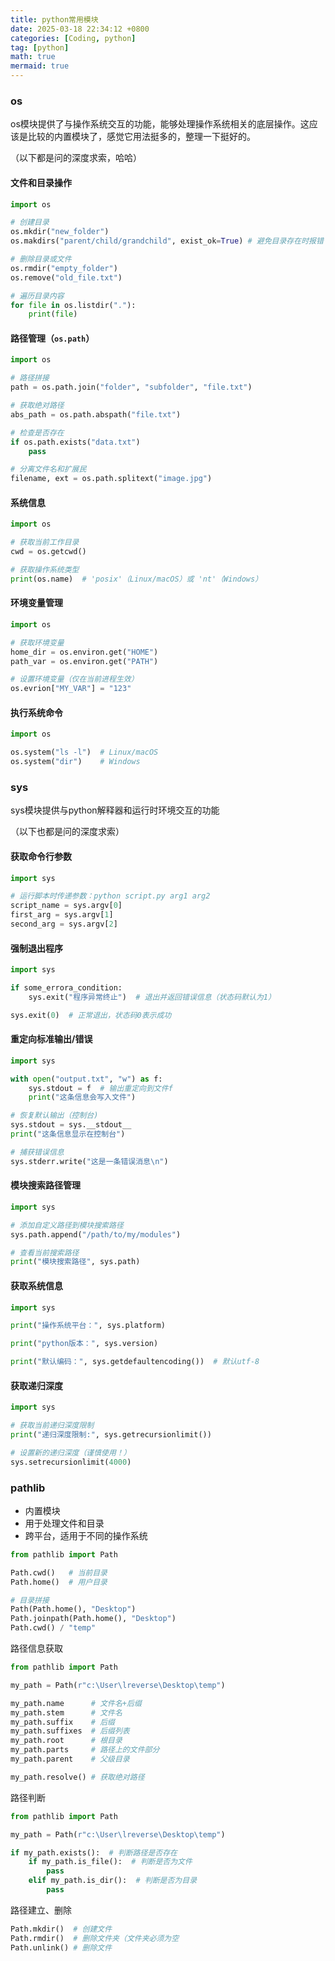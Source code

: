 ```yaml
---
title: python常用模块
date: 2025-03-18 22:34:12 +0800
categories: [Coding, python]
tag: [python]
math: true
mermaid: true
---
```


### os

os模块提供了与操作系统交互的功能，能够处理操作系统相关的底层操作。这应该是比较的内置模块了，感觉它用法挺多的，整理一下挺好的。

（以下都是问的深度求索，哈哈）

#### 文件和目录操作

```python
import os

# 创建目录
os.mkdir("new_folder")
os.makdirs("parent/child/grandchild", exist_ok=True) # 避免目录存在时报错

# 删除目录或文件
os.rmdir("empty_folder")
os.remove("old_file.txt")

# 遍历目录内容
for file in os.listdir("."):
    print(file)
```

#### 路径管理（`os.path`）

```python
import os

# 路径拼接
path = os.path.join("folder", "subfolder", "file.txt")

# 获取绝对路径
abs_path = os.path.abspath("file.txt")

# 检查是否存在
if os.path.exists("data.txt")
    pass

# 分离文件名和扩展民
filename, ext = os.path.splitext("image.jpg")
```

#### 系统信息

```python
import os

# 获取当前工作目录
cwd = os.getcwd()

# 获取操作系统类型
print(os.name)  # 'posix'（Linux/macOS）或 'nt'（Windows）
```

#### 环境变量管理

```python
import os

# 获取环境变量
home_dir = os.environ.get("HOME")
path_var = os.environ.get("PATH")

# 设置环境变量（仅在当前进程生效）
os.evrion["MY_VAR"] = "123"
```

####  执行系统命令

```python
import os

os.system("ls -l")  # Linux/macOS
os.system("dir")    # Windows
```


### sys

sys模块提供与python解释器和运行时环境交互的功能

（以下也都是问的深度求索）

#### 获取命令行参数

```python
import sys

# 运行脚本时传递参数：python script.py arg1 arg2
script_name = sys.argv[0]
first_arg = sys.argv[1]
second_arg = sys.argv[2]
```

#### 强制退出程序

```python
import sys

if some_errora_condition:
    sys.exit("程序异常终止")  # 退出并返回错误信息（状态码默认为1）

sys.exit(0)  # 正常退出，状态码0表示成功
```

#### 重定向标准输出/错误

```python
import sys

with open("output.txt", "w") as f:
    sys.stdout = f  # 输出重定向到文件f
    print("这条信息会写入文件")

# 恢复默认输出（控制台)
sys.stdout = sys.__stdout__
print("这条信息显示在控制台")

# 捕获错误信息
sys.stderr.write("这是一条错误消息\n")
```

#### 模块搜索路径管理

```python
import sys

# 添加自定义路径到模块搜索路径
sys.path.append("/path/to/my/modules")

# 查看当前搜索路径
print("模块搜索路径", sys.path)
```

#### 获取系统信息

```python
import sys

print("操作系统平台：", sys.platform)

print("python版本：", sys.version)

print("默认编码：", sys.getdefaultencoding())  # 默认utf-8
```

#### 获取递归深度

```python
import sys

# 获取当前递归深度限制
print("递归深度限制:", sys.getrecursionlimit())

# 设置新的递归深度（谨慎使用！）
sys.setrecursionlimit(4000)
```


### pathlib

- 内置模块
- 用于处理文件和目录
- 跨平台，适用于不同的操作系统

```python
from pathlib import Path

Path.cwd()   # 当前目录
Path.home()  # 用户目录

# 目录拼接
Path(Path.home(), "Desktop")
Path.joinpath(Path.home(), "Desktop")
Path.cwd() / "temp"
```

路径信息获取

```python
from pathlib import Path

my_path = Path(r"c:\User\lreverse\Desktop\temp")

my_path.name      # 文件名+后缀
my_path.stem      # 文件名
my_path.suffix    # 后缀
my_path.suffixes  # 后缀列表
my_path.root      # 根目录
my_path.parts     # 路径上的文件部分
my_path.parent    # 父级目录

my_path.resolve() # 获取绝对路径
```

路径判断

```python
from pathlib import Path

my_path = Path(r"c:\User\lreverse\Desktop\temp")

if my_path.exists():  # 判断路径是否存在
    if my_path.is_file():  # 判断是否为文件
        pass
    elif my_path.is_dir():  # 判断是否为目录
        pass
```

路径建立、删除

```python
Path.mkdir()  # 创建文件
Path.rmdir()  # 删除文件夹（文件夹必须为空
Path.unlink() # 删除文件
```